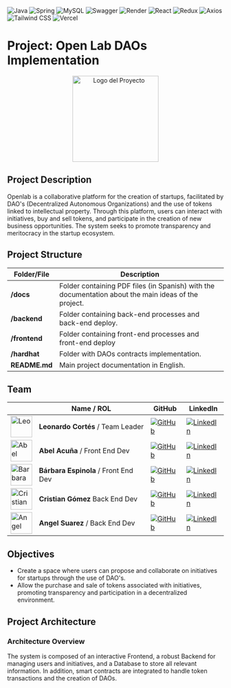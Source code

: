 ![Java](https://img.shields.io/badge/Java-007396?style=flat&logo=java&logoColor=white)
![Spring](https://img.shields.io/badge/Spring-6DB33F?style=flat&logo=spring&logoColor=white)
![MySQL](https://img.shields.io/badge/MySQL-4479A1?style=flat&logo=mysql&logoColor=white)
![Swagger](https://img.shields.io/badge/Swagger-85EA2D?style=flat&logo=swagger&logoColor=white)
![Render](https://img.shields.io/badge/Render-46E3B7?style=flat&logo=render&logoColor=white)
![React](https://img.shields.io/badge/React-61DAFB?style=flat&logo=react&logoColor=white)
![Redux](https://img.shields.io/badge/Redux-764ABC?style=flat&logo=redux&logoColor=white)
![Axios](https://img.shields.io/badge/Axios-5A29E4?style=flat&logo=axios&logoColor=white)
![Tailwind CSS](https://img.shields.io/badge/Tailwind_CSS-06B6D4?style=flat&logo=tailwind-css&logoColor=white)
![Vercel](https://img.shields.io/badge/Vercel-000000?style=flat&logo=vercel&logoColor=white)

# Project: Open Lab DAOs Implementation

<p align="center">
  <img src="https://drive.google.com/uc?export=view&id=13NblxLx9q9K4ET-YHbR2f2vwUGbc4EOC" alt="Logo del Proyecto" width="200">
</p>

## Project Description
Openlab is a collaborative platform for the creation of startups, facilitated by DAO's (Decentralized Autonomous Organizations) and the use of tokens linked to intellectual property. Through this platform, users can interact with initiatives, buy and sell tokens, and participate in the creation of new business opportunities. The system seeks to promote transparency and meritocracy in the startup ecosystem.


## Project Structure

| Folder/File              | Description                                                                                  |
| ------------------------ | -------------------------------------------------------------------------------------------- |
| **/docs**                | Folder containing PDF files (in Spanish) with the documentation about the main ideas of the project.|
| **/backend**                 | Folder containing back-end processes and back-end deploy. |
| **/frontend**     | Folder containing front-end processes and front-end deploy                           |
| **/hardhat**            | Folder with DAOs contracts implementation.                           |
| **README.md**            | Main project documentation in English.                                                         |


## Team

|  | Name / ROL                  | GitHub                                                                                      | LinkedIn                                                                                           |
|------|------------------------|--------------------------------------------------------------------------------------------|---------------------------------------------------------------------------------------------------|
| <img src="https://drive.google.com/uc?export=view&id=1bKk25gBW5-KdsSWzl4B2g68N-tqb2Hjj" alt="Leo" width="50"> | **Leonardo Cortés** / Team Leader   | [![GitHub](https://img.shields.io/badge/GitHub-181717?style=flat-square&logo=github&logoColor=white)](https://github.com/leocortes85/) | [![LinkedIn](https://img.shields.io/badge/LinkedIn-%231DA1F2.svg?style=flat-square&logo=linkedin&logoColor=white)](https://www.linkedin.com/in/leonardo-cort%C3%A9s-zambrano/) |
| <img src="https://drive.google.com/uc?export=view&id=1EGetWqb2XcOIv0_BqcfhUXE_d94wG5Mr" alt="Abel" width="50"> | **Abel Acuña**  /  Front End Dev   | [![GitHub](https://img.shields.io/badge/GitHub-181717?style=flat-square&logo=github&logoColor=white)](https://github.com/Ronin-21 )     | [![LinkedIn](https://img.shields.io/badge/LinkedIn-%231DA1F2.svg?style=flat-square&logo=linkedin&logoColor=white)](https://www.linkedin.com/in/abel-acuña-roninwebdesign/) |
| <img src="https://drive.google.com/uc?export=view&id=1oCibq-HMzcC9flDSmvWsQZXzwRWHSDae" alt="Barbara" width="50"> | **Bárbara Espinola**  /  Front End Dev   | [![GitHub](https://img.shields.io/badge/GitHub-181717?style=flat-square&logo=github&logoColor=white)](https://github.com/BaEsp1/) | [![LinkedIn](https://img.shields.io/badge/LinkedIn-%231DA1F2.svg?style=flat-square&logo=linkedin&logoColor=white)](https://www.linkedin.com/in/Baesp/) |
| <img src="https://drive.google.com/uc?export=view&id=1JYRKTyn_HgFL7XQPGglwGDLo3Z51dekQ" alt="Cristian" width="50">  | **Cristian Gómez** Back End Dev      | [![GitHub](https://img.shields.io/badge/GitHub-181717?style=flat-square&logo=github&logoColor=white)](https://github.com/Cristian-Maxi) | [![LinkedIn](https://img.shields.io/badge/LinkedIn-%231DA1F2.svg?style=flat-square&logo=linkedin&logoColor=white)](https://www.linkedin.com/in/cristian-gomez-montenegro/) |
| <img src="https://drive.google.com/uc?export=view&id=1JP-IQsGd3vxMzRAnAioQOqb-NGhbrsSi" alt="Angel" width="50">  | **Angel Suarez**  /  Back End Dev         | [![GitHub](https://img.shields.io/badge/GitHub-181717?style=flat-square&logo=github&logoColor=white)](https://github.com/angeljs95/) | [![LinkedIn](https://img.shields.io/badge/LinkedIn-%231DA1F2.svg?style=flat-square&logo=linkedin&logoColor=white)](https://www.linkedin.com/in/angel-suarez-232744210/) |

## Objectives
- Create a space where users can propose and collaborate on initiatives for startups through the use of DAO's.
- Allow the purchase and sale of tokens associated with initiatives, promoting transparency and participation in a decentralized environment.

## Project Architecture
### Architecture Overview
The system is composed of an interactive Frontend, a robust Backend for managing users and initiatives, and a Database to store all relevant information. In addition, smart contracts are integrated to handle token transactions and the creation of DAOs.
